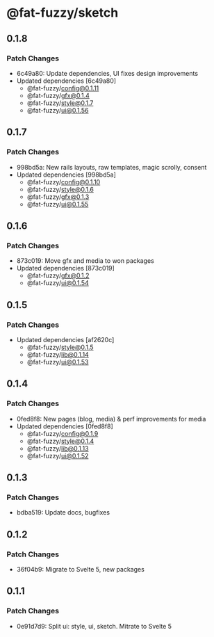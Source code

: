 # @fat-fuzzy/sketch

## 0.1.8

### Patch Changes

- 6c49a80: Update dependencies, UI fixes design improvements
- Updated dependencies [6c49a80]
  - @fat-fuzzy/config@0.1.11
  - @fat-fuzzy/gfx@0.1.4
  - @fat-fuzzy/style@0.1.7
  - @fat-fuzzy/ui@0.1.56

## 0.1.7

### Patch Changes

- 998bd5a: New rails layouts, raw templates, magic scrolly, consent
- Updated dependencies [998bd5a]
  - @fat-fuzzy/config@0.1.10
  - @fat-fuzzy/style@0.1.6
  - @fat-fuzzy/gfx@0.1.3
  - @fat-fuzzy/ui@0.1.55

## 0.1.6

### Patch Changes

- 873c019: Move gfx and media to won packages
- Updated dependencies [873c019]
  - @fat-fuzzy/gfx@0.1.2
  - @fat-fuzzy/ui@0.1.54

## 0.1.5

### Patch Changes

- Updated dependencies [af2620c]
  - @fat-fuzzy/style@0.1.5
  - @fat-fuzzy/lib@0.1.14
  - @fat-fuzzy/ui@0.1.53

## 0.1.4

### Patch Changes

- 0fed8f8: New pages (blog, media) & perf improvements for media
- Updated dependencies [0fed8f8]
  - @fat-fuzzy/config@0.1.9
  - @fat-fuzzy/style@0.1.4
  - @fat-fuzzy/lib@0.1.13
  - @fat-fuzzy/ui@0.1.52

## 0.1.3

### Patch Changes

- bdba519: Update docs, bugfixes

## 0.1.2

### Patch Changes

- 36f04b9: Migrate to Svelte 5, new packages

## 0.1.1

### Patch Changes

- 0e91d7d9: Split ui: style, ui, sketch. Mitrate to Svelte 5
